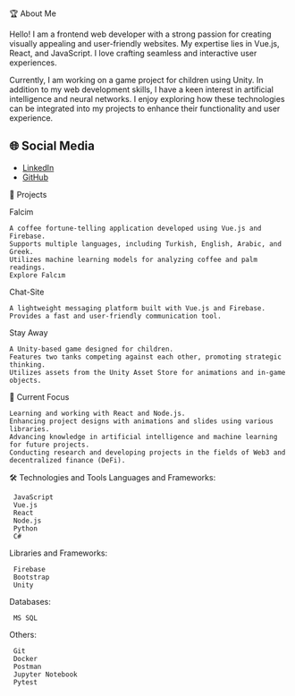 🏆 About Me

Hello! I am a frontend web developer with a strong passion for creating visually appealing and user-friendly websites. My expertise lies in Vue.js, React, and JavaScript. I love crafting seamless and interactive user experiences.

Currently, I am working on a game project for children using Unity. In addition to my web development skills, I have a keen interest in artificial intelligence and neural networks. I enjoy exploring how these technologies can be integrated into my projects to enhance their functionality and user experience.

## 🌐 Social Media
- [LinkedIn](https://www.linkedin.com/in/a-faruk-namal)
- [GitHub](https://github.com/afnamal)
  
🏅 Projects

Falcim

    A coffee fortune-telling application developed using Vue.js and Firebase.
    Supports multiple languages, including Turkish, English, Arabic, and Greek.
    Utilizes machine learning models for analyzing coffee and palm readings.
    Explore Falcım

Chat-Site

    A lightweight messaging platform built with Vue.js and Firebase.
    Provides a fast and user-friendly communication tool.

Stay Away

    A Unity-based game designed for children.
    Features two tanks competing against each other, promoting strategic thinking.
    Utilizes assets from the Unity Asset Store for animations and in-game objects.

🚀 Current Focus

    Learning and working with React and Node.js.
    Enhancing project designs with animations and slides using various libraries.
    Advancing knowledge in artificial intelligence and machine learning for future projects.
    Conducting research and developing projects in the fields of Web3 and decentralized finance (DeFi).

🛠️ Technologies and Tools
Languages and Frameworks:

     JavaScript
     Vue.js
     React
     Node.js
     Python
     C#

Libraries and Frameworks:

     Firebase
     Bootstrap
     Unity

Databases:

     MS SQL

Others:

     Git
     Docker
     Postman
     Jupyter Notebook
     Pytest

